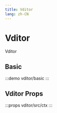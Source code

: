 ```yaml
--- 
title: Vditor
lang: zh-CN
---
```


# Vditor

Vditor


## Basic

:::demo 
vditor/basic
:::

## Vditor Props

:::props
vditor/src/ctx
:::
